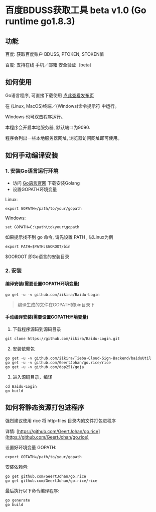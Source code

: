 # 百度BDUSS获取工具 beta v1.0 (Go runtime go1.8.3)

## 功能

百度: 获取百度账户 BDUSS, PTOKEN, STOKEN值

百度: 支持在线 手机／邮箱 安全验证（beta）

## 如何使用

Go语言程序, 可直接下载使用 [点此查看发布页](https://github.com/iikira/Baidu-Login/releases)

在 (Linux, MacOS)终端／(Windows)命令提示符 中运行。

Windows 也可双击程序运行。

本程序会开启本地服务器, 默认端口为9090.

程序会列出一些本地服务器网址, 浏览器访问网址即可使用。

## 如何手动编译安装

### 1. 安装Go语言运行环境

* 访问 [Go语言官网](https://golang.org) 下载安装Golang
* 设置GOPATH环境变量

Linux: 
```shell
export GOPATH=/path/to/your/gopath
```
Windows:
```shell
set GOPATH=C:\path\to\your\gopath
```

如果提示找不到 go 命令, 请先设置 PATH , 以Linux为例
```shell
export PATH=$PATH:$GOROOT/bin
```
$GOROOT 即Go语言的安装目录

### 2. 安装

#### 编译安装(需要设置GOPATH环境变量)
```shell
go get -u -v github.com/iikira/Baidu-Login
```
> 编译生成的文件在GOPATH的bin目录下

#### 手动编译安装(需要设置GOPATH环境变量)

1. 下载程序源码到源码目录
```shell
git clone https://github.com/iikira/Baidu-Login.git
```
2. 安装依赖包

```shell
go get -u -v github.com/iikira/Tieba-Cloud-Sign-Backend/baiduUtil
go get -u -v github.com/GeertJohan/go.rice/rice
go get -u -v github.com/dop251/goja
```

3. 进入源码目录，编译

```shell
cd Baidu-Login
go build
```

## 如何将静态资源打包进程序

强烈建议使用 rice 将 http-files 目录内的文件打包进程序

详情: [https://github.com/GeertJohan/go.rice](https://github.com/GeertJohan/go.rice)

设置好环境变量 GOPATH:
```shell
export GOTATH=/path/to/your/gopath
```

安装依赖包:
```shell
go get github.com/GeertJohan/go.rice
go get github.com/GeertJohan/go.rice/rice
```

最后执行以下命令编译程序:
```shell
go generate
go build
```
